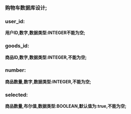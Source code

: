 ### 购物车数据库设计;

### user_id:

**用户ID,数字,数据类型:INTEGER不能为空;**

### goods_id:

**商品ID,数字,数据类型:INTEGER,不能为空;**

### number:

**商品数量,数字,数据类型:INTEGER,不能为空;**

### selected:

**商品数量,布尔值,数据类型:BOOLEAN,默认值为:true,不能为空;**

